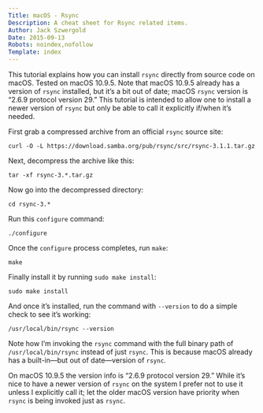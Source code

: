 ```yaml
---
Title: macOS - Rsync
Description: A cheat sheet for Rsync related items.
Author: Jack Szwergold
Date: 2015-09-13
Robots: noindex,nofollow
Template: index
---
```


This tutorial explains how you can install `rsync` directly from source code on macOS. Tested on macOS 10.9.5. Note that macOS 10.9.5 already has a version of `rsync` installed, but it’s a bit out of date; macOS `rsync` version is “2.6.9  protocol version 29.” This tutorial is intended to allow one to install a newer version of `rsync` but only be able to call it explicitly if/when it’s needed.

First grab a compressed archive from an official `rsync` source site:

    curl -O -L https://download.samba.org/pub/rsync/src/rsync-3.1.1.tar.gz

Next, decompress the archive like this:

    tar -xf rsync-3.*.tar.gz

Now go into the decompressed directory:

    cd rsync-3.*
    
Run this `configure` command:

    ./configure

Once the `configure` process completes, run `make`:

    make

Finally install it by running `sudo make install`:

    sudo make install    

And once it’s installed, run the command with `--version` to do a simple check to see it’s working:

    /usr/local/bin/rsync --version

Note how I’m invoking the `rsync` command with the full binary path of `/usr/local/bin/rsync` instead of just `rsync`. This is because macOS already has a built-in—but out of date—version of `rsync`.

On macOS 10.9.5 the version info is “2.6.9  protocol version 29.” While it’s nice to have a newer version of `rsync` on the system I prefer not to use it unless I explicitly call it; let the older macOS version have priority when `rsync` is being invoked just as `rsync`.
